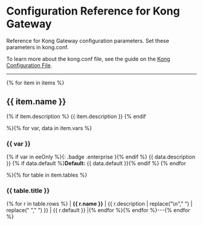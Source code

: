 # Configuration Reference for Kong Gateway

Reference for Kong Gateway configuration parameters. Set these parameters in kong.conf.

To learn more about the kong.conf file, see the guide on the [Kong Configuration File](/gateway/latest/production/kong-conf/).

---
{% for item in items %}
## {{ item.name }}
{% if item.description %}
{{ item.description }}
{% endif 

%}{% for var, data in item.vars %}
### {{ var }}
{% if var in eeOnly %}{: .badge .enterprise }{% endif %}
{{ data.description }}
{% if data.default %}**Default:** {{ data.default }}{% endif %}
{% endfor 

%}{% for table in item.tables %}
### {{ table.title }}
{% for r in table.rows %}
| **{{ r.name }}** | {{ r.description | replace("\n"," ") | replace("  "," ") }} | {{ r.default }} |{% endfor 
%}{% endfor %}---{% endfor %}
